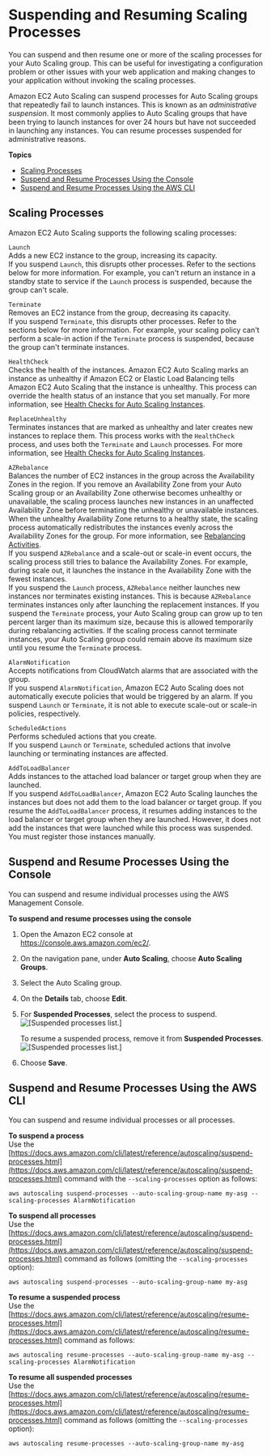 # Suspending and Resuming Scaling Processes<a name="as-suspend-resume-processes"></a>

You can suspend and then resume one or more of the scaling processes for your Auto Scaling group\. This can be useful for investigating a configuration problem or other issues with your web application and making changes to your application without invoking the scaling processes\.

Amazon EC2 Auto Scaling can suspend processes for Auto Scaling groups that repeatedly fail to launch instances\. This is known as an *administrative suspension*\. It most commonly applies to Auto Scaling groups that have been trying to launch instances for over 24 hours but have not succeeded in launching any instances\. You can resume processes suspended for administrative reasons\.

**Topics**
+ [Scaling Processes](#process-types)
+ [Suspend and Resume Processes Using the Console](#as-suspend-resume)
+ [Suspend and Resume Processes Using the AWS CLI](#as-suspend-resume-aws-cli)

## Scaling Processes<a name="process-types"></a>

Amazon EC2 Auto Scaling supports the following scaling processes:

`Launch`  
Adds a new EC2 instance to the group, increasing its capacity\.  
If you suspend `Launch`, this disrupts other processes\. Refer to the sections below for more information\. For example, you can't return an instance in a standby state to service if the `Launch` process is suspended, because the group can't scale\.

`Terminate`  
Removes an EC2 instance from the group, decreasing its capacity\.  
If you suspend `Terminate`, this disrupts other processes\. Refer to the sections below for more information\. For example, your scaling policy can't perform a scale\-in action if the `Terminate` process is suspended, because the group can't terminate instances\.

`HealthCheck`  
Checks the health of the instances\. Amazon EC2 Auto Scaling marks an instance as unhealthy if Amazon EC2 or Elastic Load Balancing tells Amazon EC2 Auto Scaling that the instance is unhealthy\. This process can override the health status of an instance that you set manually\. For more information, see [Health Checks for Auto Scaling Instances](healthcheck.md)\.

`ReplaceUnhealthy`  
Terminates instances that are marked as unhealthy and later creates new instances to replace them\. This process works with the `HealthCheck` process, and uses both the `Terminate` and `Launch` processes\. For more information, see [Health Checks for Auto Scaling Instances](healthcheck.md)\.

`AZRebalance`  
Balances the number of EC2 instances in the group across the Availability Zones in the region\. If you remove an Availability Zone from your Auto Scaling group or an Availability Zone otherwise becomes unhealthy or unavailable, the scaling process launches new instances in an unaffected Availability Zone before terminating the unhealthy or unavailable instances\. When the unhealthy Availability Zone returns to a healthy state, the scaling process automatically redistributes the instances evenly across the Availability Zones for the group\. For more information, see [Rebalancing Activities](auto-scaling-benefits.md#AutoScalingBehavior.InstanceUsage)\.  
If you suspend `AZRebalance` and a scale\-out or scale\-in event occurs, the scaling process still tries to balance the Availability Zones\. For example, during scale out, it launches the instance in the Availability Zone with the fewest instances\.  
If you suspend the `Launch` process, `AZRebalance` neither launches new instances nor terminates existing instances\. This is because `AZRebalance` terminates instances only after launching the replacement instances\. If you suspend the `Terminate` process, your Auto Scaling group can grow up to ten percent larger than its maximum size, because this is allowed temporarily during rebalancing activities\. If the scaling process cannot terminate instances, your Auto Scaling group could remain above its maximum size until you resume the `Terminate` process\.

`AlarmNotification`  
Accepts notifications from CloudWatch alarms that are associated with the group\.  
If you suspend `AlarmNotification`, Amazon EC2 Auto Scaling does not automatically execute policies that would be triggered by an alarm\. If you suspend `Launch` or `Terminate`, it is not able to execute scale\-out or scale\-in policies, respectively\.

`ScheduledActions`  
Performs scheduled actions that you create\.  
If you suspend `Launch` or `Terminate`, scheduled actions that involve launching or terminating instances are affected\.

`AddToLoadBalancer`  
Adds instances to the attached load balancer or target group when they are launched\.  
If you suspend `AddToLoadBalancer`, Amazon EC2 Auto Scaling launches the instances but does not add them to the load balancer or target group\. If you resume the `AddToLoadBalancer` process, it resumes adding instances to the load balancer or target group when they are launched\. However, it does not add the instances that were launched while this process was suspended\. You must register those instances manually\.

## Suspend and Resume Processes Using the Console<a name="as-suspend-resume"></a>

You can suspend and resume individual processes using the AWS Management Console\.

**To suspend and resume processes using the console**

1. Open the Amazon EC2 console at [https://console\.aws\.amazon\.com/ec2/](https://console.aws.amazon.com/ec2/)\.

1. On the navigation pane, under **Auto Scaling**, choose **Auto Scaling Groups**\.

1. Select the Auto Scaling group\.

1. On the **Details** tab, choose **Edit**\.

1. For **Suspended Processes**, select the process to suspend\.  
![\[Suspended processes list.\]](http://docs.aws.amazon.com/autoscaling/ec2/userguide/images/as-suspend-processes-add.png)

   To resume a suspended process, remove it from **Suspended Processes**\.  
![\[Suspended processes list.\]](http://docs.aws.amazon.com/autoscaling/ec2/userguide/images/as-suspend-processes-remove.png)

1. Choose **Save**\.

## Suspend and Resume Processes Using the AWS CLI<a name="as-suspend-resume-aws-cli"></a>

You can suspend and resume individual processes or all processes\.

**To suspend a process**  
Use the [https://docs.aws.amazon.com/cli/latest/reference/autoscaling/suspend-processes.html](https://docs.aws.amazon.com/cli/latest/reference/autoscaling/suspend-processes.html) command with the `--scaling-processes` option as follows:

```
aws autoscaling suspend-processes --auto-scaling-group-name my-asg --scaling-processes AlarmNotification
```

**To suspend all processes**  
Use the [https://docs.aws.amazon.com/cli/latest/reference/autoscaling/suspend-processes.html](https://docs.aws.amazon.com/cli/latest/reference/autoscaling/suspend-processes.html) command as follows \(omitting the `--scaling-processes` option\):

```
aws autoscaling suspend-processes --auto-scaling-group-name my-asg
```

**To resume a suspended process**  
Use the [https://docs.aws.amazon.com/cli/latest/reference/autoscaling/resume-processes.html](https://docs.aws.amazon.com/cli/latest/reference/autoscaling/resume-processes.html) command as follows:

```
aws autoscaling resume-processes --auto-scaling-group-name my-asg --scaling-processes AlarmNotification
```

**To resume all suspended processes**  
Use the [https://docs.aws.amazon.com/cli/latest/reference/autoscaling/resume-processes.html](https://docs.aws.amazon.com/cli/latest/reference/autoscaling/resume-processes.html) command as follows \(omitting the `--scaling-processes` option\):

```
aws autoscaling resume-processes --auto-scaling-group-name my-asg
```